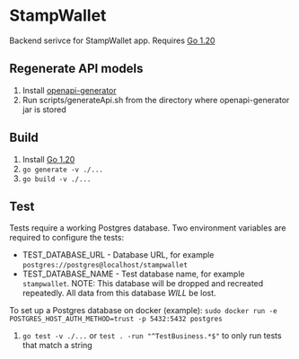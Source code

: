 # StampWallet

Backend serivce for StampWallet app.
Requires [Go 1.20](https://go.dev/doc/install)

## Regenerate API models

1. Install [openapi-generator](https://openapi-generator.tech/docs/installation)
2. Run scripts/generateApi.sh from the directory where openapi-generator jar is stored

## Build

1. Install [Go 1.20](https://go.dev/doc/install)
2. `go generate -v ./...`
3. `go build -v ./...`

## Test

Tests require a working Postgres database. Two environment variables are required to configure the tests:

* TEST_DATABASE_URL - Database URL, for example `postgres://postgres@localhost/stampwallet`
* TEST_DATABASE_NAME - Test database name, for example `stampwallet`. NOTE: This database will be dropped and recreated repeatedly. All data from this database *WILL* be lost.

To set up a Postgres database on docker (example): `sudo docker run -e POSTGRES_HOST_AUTH_METHOD=trust -p 5432:5432 postgres`

1. `go test -v ./...` or `test . -run "^TestBusiness.*$"` to only run tests that match a string

